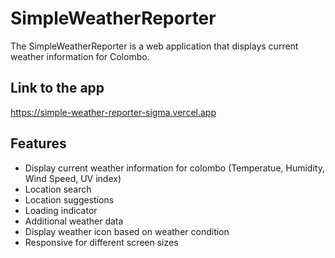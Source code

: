 # SimpleWeatherReporter

The SimpleWeatherReporter is a web application that displays current weather information for Colombo.

## Link to the app

https://simple-weather-reporter-sigma.vercel.app

## Features

* Display current weather information for colombo (Temperatue, Humidity, Wind Speed, UV index)
* Location search
* Location suggestions
* Loading indicator
* Additional weather data
* Display weather icon based on weather condition
* Responsive for different screen sizes
